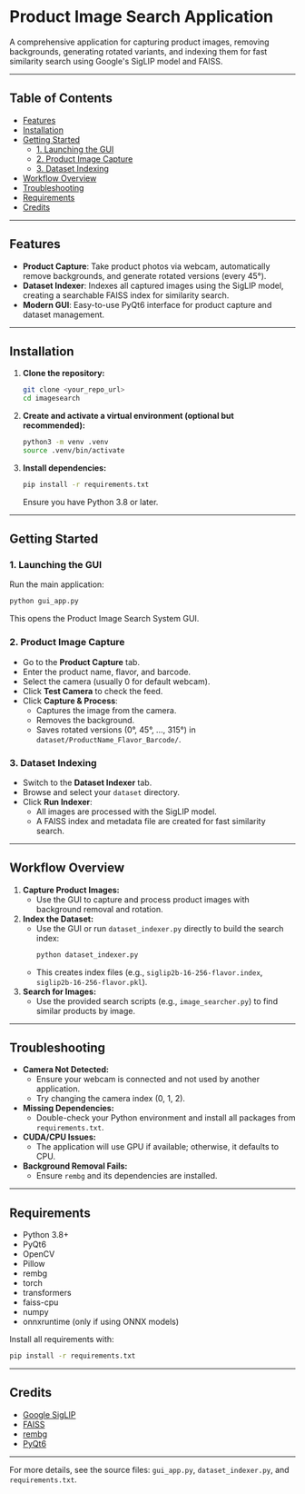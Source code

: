 # Product Image Search Application

A comprehensive application for capturing product images, removing backgrounds, generating rotated variants, and indexing them for fast similarity search using Google's SigLIP model and FAISS.

---

## Table of Contents
- [Features](#features)
- [Installation](#installation)
- [Getting Started](#getting-started)
  - [1. Launching the GUI](#1-launching-the-gui)
  - [2. Product Image Capture](#2-product-image-capture)
  - [3. Dataset Indexing](#3-dataset-indexing)
- [Workflow Overview](#workflow-overview)
- [Troubleshooting](#troubleshooting)
- [Requirements](#requirements)
- [Credits](#credits)

---

## Features
- **Product Capture**: Take product photos via webcam, automatically remove backgrounds, and generate rotated versions (every 45°).
- **Dataset Indexer**: Indexes all captured images using the SigLIP model, creating a searchable FAISS index for similarity search.
- **Modern GUI**: Easy-to-use PyQt6 interface for product capture and dataset management.

---

## Installation

1. **Clone the repository:**
   ```bash
   git clone <your_repo_url>
   cd imagesearch
   ```

2. **Create and activate a virtual environment (optional but recommended):**
   ```bash
   python3 -m venv .venv
   source .venv/bin/activate
   ```

3. **Install dependencies:**
   ```bash
   pip install -r requirements.txt
   ```
   Ensure you have Python 3.8 or later.

---

## Getting Started

### 1. Launching the GUI
Run the main application:
```bash
python gui_app.py
```
This opens the Product Image Search System GUI.

### 2. Product Image Capture
- Go to the **Product Capture** tab.
- Enter the product name, flavor, and barcode.
- Select the camera (usually 0 for default webcam).
- Click **Test Camera** to check the feed.
- Click **Capture & Process**:
  - Captures the image from the camera.
  - Removes the background.
  - Saves rotated versions (0°, 45°, ..., 315°) in `dataset/ProductName_Flavor_Barcode/`.

### 3. Dataset Indexing
- Switch to the **Dataset Indexer** tab.
- Browse and select your `dataset` directory.
- Click **Run Indexer**:
  - All images are processed with the SigLIP model.
  - A FAISS index and metadata file are created for fast similarity search.

---

## Workflow Overview
1. **Capture Product Images:**
   - Use the GUI to capture and process product images with background removal and rotation.
2. **Index the Dataset:**
   - Use the GUI or run `dataset_indexer.py` directly to build the search index:
     ```bash
     python dataset_indexer.py
     ```
   - This creates index files (e.g., `siglip2b-16-256-flavor.index`, `siglip2b-16-256-flavor.pkl`).
3. **Search for Images:**
   - Use the provided search scripts (e.g., `image_searcher.py`) to find similar products by image.

---

## Troubleshooting
- **Camera Not Detected:**
  - Ensure your webcam is connected and not used by another application.
  - Try changing the camera index (0, 1, 2).
- **Missing Dependencies:**
  - Double-check your Python environment and install all packages from `requirements.txt`.
- **CUDA/CPU Issues:**
  - The application will use GPU if available; otherwise, it defaults to CPU.
- **Background Removal Fails:**
  - Ensure `rembg` and its dependencies are installed.

---

## Requirements
- Python 3.8+
- PyQt6
- OpenCV
- Pillow
- rembg
- torch
- transformers
- faiss-cpu
- numpy
- onnxruntime (only if using ONNX models)

Install all requirements with:
```bash
pip install -r requirements.txt
```

---

## Credits
- [Google SigLIP](https://huggingface.co/google/siglip2-base-patch16-256)
- [FAISS](https://github.com/facebookresearch/faiss)
- [rembg](https://github.com/danielgatis/rembg)
- [PyQt6](https://www.riverbankcomputing.com/software/pyqt/)

---

For more details, see the source files: `gui_app.py`, `dataset_indexer.py`, and `requirements.txt`.